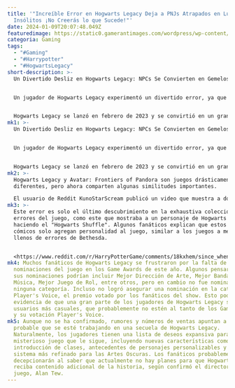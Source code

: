 ```yaml
---
title: '"Increíble Error en Hogwarts Legacy Deja a PNJs Atrapados en Lugares
  Insólitos ¡No Creerás lo que Sucede!"'
date: 2024-01-09T20:07:48.049Z
featuredimage: https://static0.gamerantimages.com/wordpress/wp-content/uploads/2023/12/hogwarts-legacy-gameplay.jpg?q=50&fit=contain&w=1140&h=&dpr=1.5
categoria: Gaming
tags:
  - "#Gaming"
  - "#Harrypotter"
  - "#HogwartsLegacy"
short-description: >-
  Un Divertido Desliz en Hogwarts Legacy: NPCs Se Convierten en Gemelos Siameses


  Un jugador de Hogwarts Legacy experimentó un divertido error, ya que dos PNJs se transformaron en algo parecido a gemelos siameses. Aunque Hogwarts Legacy fue en gran medida bien recibido por su base de fanáticos, el juego ciertamente no es ajeno a los errores.


  Hogwarts Legacy se lanzó en febrero de 2023 y se convirtió en un gran éxito, superando a franquicias pesadas como Call of Duty, FIFA y Diavertido.
mk1: >-
  Un Divertido Desliz en Hogwarts Legacy: NPCs Se Convierten en Gemelos Siameses


  Un jugador de Hogwarts Legacy experimentó un divertido error, ya que dos PNJs se transformaron en algo parecido a gemelos siameses. Aunque Hogwarts Legacy fue en gran medida bien recibido por su base de fanáticos, el juego ciertamente no es ajeno a los errores.


  Hogwarts Legacy se lanzó en febrero de 2023 y se convirtió en un gran éxito, superando a franquicias pesadas como Call of Duty, FIFA y Diablo, mientras recibía elogios de la crítica. La enorme popularidad de la franquicia de Harry Potter ciertamente ayudó con sus ventas iniciales, pero Hogwarts Legacy es un juego impresionante por sí solo. A pesar del sólido gameplay e interesantes detalles del título, los errores han sido una ocurrencia común en Hogwarts Legacy desde su fecha de lanzamiento, y un jugador encontró uno particularmente divertido.
mk2: >-
  Hogwarts Legacy y Avatar: Frontiers of Pandora son juegos drásticamente
  diferentes, pero ahora comparten algunas similitudes importantes.

  El usuario de Reddit KunoStarScream publicó un video que muestra a dos PNJs que deberían estar cenando frente a frente, pero en cambio están sentados uno encima del otro en medio de una mesa, mirando hacia afuera. Esto crea una imagen cómica mientras los dos PNJs continúan con sus animaciones programadas mientras están en este estado bizarro. Un usuario en los comentarios, que afirmó haber desbloqueado todos los logros del juego, describió Hogwarts Legacy como una experiencia llena de errores, aunque reconoció sus impresionantes detalles y su jugabilidad placentera.
mk3: >-
  Este error es solo el último descubrimiento en la exhaustiva colección de
  errores del juego, como este que mostraba a un personaje de Hogwarts Legacy
  haciendo el "Hogwarts Shuffle". Algunos fanáticos explican que estos errores
  cómicos solo agregan personalidad al juego, similar a los juegos a menudo
  llenos de errores de Bethesda.


  <https://www.reddit.com/r/HarryPotterGame/comments/18kxhem/since_when_did_bethesda_make_this_game/?embed_host_url=https://gamerant.com/hogwarts-legacy-glitch-merged-npcs-trapped/>
mk4: Muchos fanáticos de Hogwarts Legacy se frustraron por la falta de
  nominaciones del juego en los Game Awards de este año. Algunos pensaron que
  sus nominaciones podrían incluir Mejor Dirección de Arte, Mejor Banda Sonora y
  Música, Mejor Juego de Rol, entre otros, pero en cambio no fue nominado en
  ninguna categoría. Incluso no logró asegurar una nominación en la categoría
  Player's Voice, el premio votado por los fanáticos del show. Esto podría ser
  evidencia de que una gran parte de los jugadores de Hogwarts Legacy son
  usuarios más casuales, que probablemente no estén al tanto de los Game Awards
  y su votación Player's Voice.
mk5: Aunque no se ha confirmado, rumores y números de ventas apuntan a que es
  probable que se esté trabajando en una secuela de Hogwarts Legacy.
  Naturalmente, los jugadores tienen una lista de deseos expansiva para el
  misterioso juego que le sigue, incluyendo nuevas características como la
  introducción de clases, antecedentes de personajes personalizables y un
  sistema más refinado para las Artes Oscuras. Los fanáticos probablemente se
  decepcionarán al saber que actualmente no hay planes para que Hogwarts Legacy
  reciba contenido adicional de la historia, según confirmó el director del
  juego, Alan Tew.
---
```

